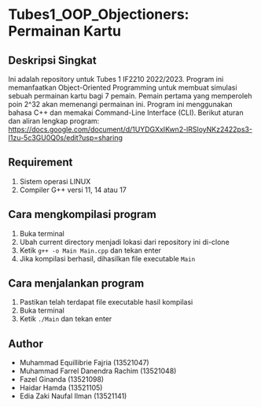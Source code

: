 # Tubes1_OOP_Objectioners: Permainan Kartu

## Deskripsi Singkat

Ini adalah repository untuk Tubes 1 IF2210 2022/2023. Program ini memanfaatkan Object-Oriented Programming untuk membuat simulasi sebuah permainan kartu bagi 7 pemain. Pemain pertama yang memperoleh poin 2^32 akan memenangi permainan ini. Program ini menggunakan bahasa C++ dan memakai Command-Line Interface (CLI). Berikut aturan dan aliran lengkap program: https://docs.google.com/document/d/1UYDGXxIKwn2-lRSloyNKz2422ps3-I1zu-5c3GU0Q0s/edit?usp=sharing 

## Requirement
1. Sistem operasi LINUX 
2. Compiler G++ versi 11, 14 atau 17

## Cara mengkompilasi program
1. Buka terminal
2. Ubah current directory menjadi lokasi dari repository ini di-clone
3. Ketik ``g++ -o Main Main.cpp`` dan tekan enter
4. Jika kompilasi berhasil, dihasilkan file executable ``Main``

## Cara menjalankan program
1. Pastikan telah terdapat file executable hasil kompilasi
2. Buka terminal
3. Ketik ``./Main`` dan tekan enter

## Author
- Muhammad Equillibrie Fajria (13521047)
- Muhammad Farrel Danendra Rachim (13521048)
- Fazel Ginanda (13521098)
- Haidar Hamda (13521105)
- Edia Zaki Naufal Ilman (13521141)
